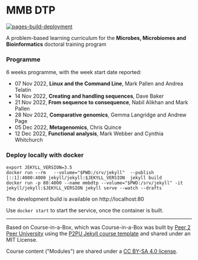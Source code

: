 # MMB DTP

[![pages-build-deployment](https://github.com/mmbdtp/mmbdtp.github.io/actions/workflows/pages/pages-build-deployment/badge.svg)](https://github.com/mmbdtp/mmbdtp.github.io/actions/workflows/pages/pages-build-deployment)

A problem-based learning curriculum for the **Microbes, Microbiomes and Bioinformatics** doctoral training program

### Programme

6 weeks programme, with the week start date reported:

* 07 Nov 2022, **Linux and the Command Line**, Mark Pallen and Andrea Telatin
* 14 Nov 2022, **Creating and handling sequences**, Dave Baker 
* 21 Nov 2022, **From sequence to consequence**, Nabil Alikhan and Mark Pallen
* 28 Nov 2022, **Comparative genomics**, Gemma Langridge and Andrew Page
* 05 Dec 2022, **Metagenomics**, Chris Quince
* 12 Dec 2022, **Functional analysis**, Mark Webber and Cynthia Whitchurch


### Deploy locally with docker 

``` 
export JEKYLL_VERSION=3.5
docker run --rm   --volume="$PWD:/srv/jekyll"  --publish [::1]:4000:4000 jekyll/jekyll:$JEKYLL_VERSION  jekyll build
docker run -p 80:4000 --name mmbdtp --volume="$PWD:/srv/jekyll" -it jekyll/jekyll:$JEKYLL_VERSION jekyll serve --watch --drafts
```



The development build is available on http://localhost:80

Use `docker start` to start the service, once the container is built.


---

Based on Course-in-a-Box, which was 
Course-in-a-Box was built by [Peer 2 Peer University](https://www.p2pu.org) using the [P2PU Jekyll course template](https://github.com/p2pu/jekyll-course-template) and shared under an MIT License.

Course content ("Modules") are shared under a [CC BY-SA 4.0 license](https://creativecommons.org/licenses/by-sa/4.0/).
